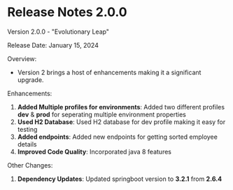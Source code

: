 <h1>Release Notes 2.0.0</h2>

Version 2.0.0 - "Evolutionary Leap"

Release Date: January 15, 2024

Overview:
- Version 2 brings a host of enhancements making it a significant upgrade.

Enhancements:
1. **Added Multiple profiles for environments**: Added two different profiles **dev** & **prod** for seperating multiple environment properties
2. **Used H2 Database**: Used H2 database for dev profile making it easy for testing
3. **Added endpoints**: Added new endpoints for getting sorted employee details
4. **Improved Code Quality**: Incorporated java 8 features

Other Changes:
1. **Dependency Updates**: Updated springboot version to **3.2.1** from **2.6.4**
